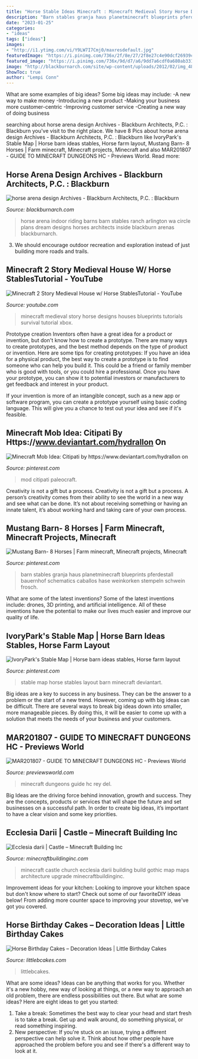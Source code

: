 ```yaml
---
title: "Horse Stable Ideas Minecraft : Minecraft Medieval Story Horse Designs Houses Blueprints Tutorials Survival Tutorial Xbox"
description: "Barn stables granja haus planetminecraft blueprints pferdestall bauernhof schematics caballos hase weinkorken stempeln schwein frosch"
date: "2023-01-25"
categories:
- "ideas"
tags: ["ideas"]
images:
- "http://i1.ytimg.com/vi/Y9LW7I7Cmj0/maxresdefault.jpg"
featuredImage: "https://i.pinimg.com/736x/2f/8e/27/2f8e27c4e90dcf26939cbcded93ea96d--sims-.jpg"
featured_image: "https://i.pinimg.com/736x/9d/d7/a6/9dd7a6cdf0a680ab331f6c581bccac01.jpg"
image: "http://blackburnarch.com/site/wp-content/uploads/2012/02/img_4859.jpg"
ShowToc: true
author: "Lempi Conn"
---
```



What are some examples of big ideas?
Some big ideas may include: 
-A new way to make money 
-Introducing a new product 
-Making your business more customer-centric 
-Improving customer service 
-Creating a new way of doing business

	

		
searching about horse arena design Archives - Blackburn Architects, P.C. : Blackburn you've visit to the right place. We have 8 Pics about horse arena design Archives - Blackburn Architects, P.C. : Blackburn like IvoryPark&#039;s Stable Map | Horse barn ideas stables, Horse farm layout, Mustang Barn- 8 Horses | Farm minecraft, Minecraft projects, Minecraft and also MAR201807 - GUIDE TO MINECRAFT DUNGEONS HC - Previews World. Read more:
		
    
## Horse Arena Design Archives - Blackburn Architects, P.C. : Blackburn

<img loading=lazy src="http://blackburnarch.com/site/wp-content/uploads/2012/02/img_4859.jpg" onerror="this.onerror=null;this.src='https://tse1.mm.bing.net/th?id=OIP.-LDeHTepXN0cN-SdjLAaIQHaE7&amp;pid=15.1';" alt="horse arena design Archives - Blackburn Architects, P.C. : Blackburn">

_Source: blackburnarch.com_

>horse arena indoor riding barns barn stables ranch arlington wa circle plans dream designs horses architects inside blackburn arenas blackburnarch. 

	

3. We should encourage outdoor recreation and exploration instead of just building more roads and trails.

    
## Minecraft 2 Story Medieval House W/ Horse StablesTutorial - YouTube

<img loading=lazy src="http://i1.ytimg.com/vi/Y9LW7I7Cmj0/maxresdefault.jpg" onerror="this.onerror=null;this.src='https://tse1.mm.bing.net/th?id=OIP.bLZIr2YNyolgJEIi92DKzAHaEK&amp;pid=15.1';" alt="Minecraft 2 Story Medieval House w/ Horse StablesTutorial - YouTube">

_Source: youtube.com_

>minecraft medieval story horse designs houses blueprints tutorials survival tutorial xbox. 

	

Prototype creation
Inventors often have a great idea for a product or invention, but don't know how to create a prototype. There are many ways to create prototypes, and the best method depends on the type of product or invention. Here are some tips for creating prototypes:
If you have an idea for a physical product, the best way to create a prototype is to find someone who can help you build it. This could be a friend or family member who is good with tools, or you could hire a professional. Once you have your prototype, you can show it to potential investors or manufacturers to get feedback and interest in your product.

If your invention is more of an intangible concept, such as a new app or software program, you can create a prototype yourself using basic coding language. This will give you a chance to test out your idea and see if it's feasible.

    
## Minecraft Mob Idea: Citipati By Https://www.deviantart.com/hydrallon On

<img loading=lazy src="https://i.pinimg.com/736x/9d/d7/a6/9dd7a6cdf0a680ab331f6c581bccac01.jpg" onerror="this.onerror=null;this.src='https://tse3.mm.bing.net/th?id=OIP.1HAM0jgmhQv0JFcdccnPvQHaET&amp;pid=15.1';" alt="Minecraft Mob Idea: Citipati by https://www.deviantart.com/hydrallon on">

_Source: pinterest.com_

>mod citipati paleocraft. 

	

Creativity is not a gift but a process.
Creativity is not a gift but a process. A person’s creativity comes from their ability to see the world in a new way and see what can be done. It’s not about receiving something or having an innate talent, it’s about working hard and taking care of your own process.

    
## Mustang Barn- 8 Horses | Farm Minecraft, Minecraft Projects, Minecraft

<img loading=lazy src="https://i.pinimg.com/736x/bf/1a/ce/bf1ace3557c4861953df8ecaf887b00f.jpg" onerror="this.onerror=null;this.src='https://tse4.mm.bing.net/th?id=OIP.tseBCLcaKXXFFhQ5k9lZcwHaEM&amp;pid=15.1';" alt="Mustang Barn- 8 Horses | Farm minecraft, Minecraft projects, Minecraft">

_Source: pinterest.com_

>barn stables granja haus planetminecraft blueprints pferdestall bauernhof schematics caballos hase weinkorken stempeln schwein frosch. 

	

What are some of the latest inventions?
Some of the latest inventions include: drones, 3D printing, and artificial intelligence. All of these inventions have the potential to make our lives much easier and improve our quality of life.

    
## IvoryPark&#039;s Stable Map | Horse Barn Ideas Stables, Horse Farm Layout

<img loading=lazy src="https://i.pinimg.com/736x/2f/8e/27/2f8e27c4e90dcf26939cbcded93ea96d--sims-.jpg" onerror="this.onerror=null;this.src='https://tse3.mm.bing.net/th?id=OIP.nG9VYs0QS7867PcFnh0gaQHaF5&amp;pid=15.1';" alt="IvoryPark&#039;s Stable Map | Horse barn ideas stables, Horse farm layout">

_Source: pinterest.com_

>stable map horse stables layout barn minecraft deviantart. 

	

Big ideas are a key to success in any business. They can be the answer to a problem or the start of a new trend. However, coming up with big ideas can be difficult. There are several ways to break big ideas down into smaller, more manageable pieces. By doing this, it will be easier to come up with a solution that meets the needs of your business and your customers.

    
## MAR201807 - GUIDE TO MINECRAFT DUNGEONS HC - Previews World

<img loading=lazy src="https://www.previewsworld.com/SiteImage/MainImage/STL152837.jpg" onerror="this.onerror=null;this.src='https://tse1.mm.bing.net/th?id=OIP.hkn2-fj_uRzXWPtoEQRQVwHaKW&amp;pid=15.1';" alt="MAR201807 - GUIDE TO MINECRAFT DUNGEONS HC - Previews World">

_Source: previewsworld.com_

>minecraft dungeons guide hc rey del. 

	

Big Ideas are the driving force behind innovation, growth and success. They are the concepts, products or services that will shape the future and set businesses on a successful path. In order to create big ideas, it’s important to have a clear vision and some key priorities.

    
## Ecclesia Darii | Castle – Minecraft Building Inc

<img loading=lazy src="http://minecraftbuildinginc.com/wp-content/uploads/2013/10/Ecclesia-darii-Minecraft-castle-ideas-6.jpg" onerror="this.onerror=null;this.src='https://tse3.mm.bing.net/th?id=OIP.yxNsb3f5EQpjuTtvGoTzSgHaEK&amp;pid=15.1';" alt="Ecclesia darii | Castle – Minecraft Building Inc">

_Source: minecraftbuildinginc.com_

>minecraft castle church ecclesia darii building build gothic map maps architecture upgrade minecraftbuildinginc. 

	

Improvement ideas for your kitchen:
Looking to improve your kitchen space but don't know where to start? Check out some of our favoriteDIY ideas below! From adding more counter space to improving your stovetop, we've got you covered.

    
## Horse Birthday Cakes – Decoration Ideas | Little Birthday Cakes

<img loading=lazy src="https://www.littlebcakes.com/wp-content/uploads/2014/01/Horse-Cakes.jpg" onerror="this.onerror=null;this.src='https://tse3.mm.bing.net/th?id=OIP.TokpmUsLakoOxujZIUz46wHaFj&amp;pid=15.1';" alt="Horse Birthday Cakes – Decoration Ideas | Little Birthday Cakes">

_Source: littlebcakes.com_

>littlebcakes. 

	

What are some ideas?
Ideas can be anything that works for you. Whether it's a new hobby, new way of looking at things, or a new way to approach an old problem, there are endless possibilities out there. But what are some ideas? Here are eight ideas to get you started: 
1. Take a break: Sometimes the best way to clear your head and start fresh is to take a break. Get up and walk around, do something physical, or read something inspiring. 
2. New perspective: If you're stuck on an issue, trying a different perspective can help solve it. Think about how other people have approached the problem before you and see if there's a different way to look at it. 

